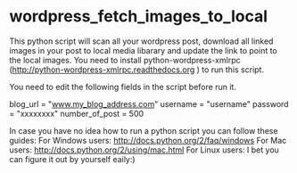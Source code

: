 wordpress_fetch_images_to_local
===============================

This python script will scan all your wordpress post, download all 
linked images in your post to local media libarary and update the 
link to point to the local images. You need to install 
python-wordpress-xmlrpc (http://python-wordpress-xmlrpc.readthedocs.org )
to run this script.

You need to edit the following fields in the script before run it.

blog_url = "www.my_blog_address.com"
username = "username"
password = "xxxxxxxx"
number_of_post = 500

In case you have no idea how to run a python script you can follow these guides:
For Windows users:
http://docs.python.org/2/faq/windows
For Mac users:
http://docs.python.org/2/using/mac.html
For Linux users:
I bet you can figure it out by yourself eaily:)


